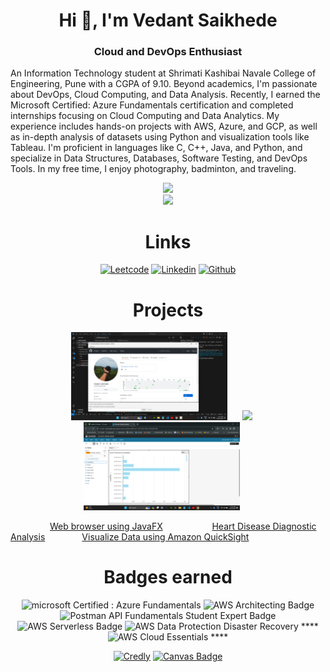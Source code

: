 <h1 align="center">Hi 👋, I'm Vedant Saikhede</h1>
<h3 align="center">Cloud and DevOps Enthusiast</h3>

<p align="justify">
  
An Information Technology student at Shrimati Kashibai Navale College of Engineering, Pune with a CGPA of 9.10. Beyond academics, I'm passionate about DevOps, Cloud Computing, and Data Analysis. Recently, I earned the Microsoft Certified: Azure Fundamentals certification and completed internships focusing on Cloud Computing and Data Analytics. My experience includes hands-on projects with AWS, Azure, and GCP, as well as in-depth analysis of datasets using Python and visualization tools like Tableau. I'm proficient in languages like C, C++, Java, and Python, and specialize in Data Structures, Databases, Software Testing, and DevOps Tools. In my free time, I enjoy photography, badminton, and traveling.
</p>

<p align="center">
  <a href="https://skillicons.dev">
    <img src="https://skillicons.dev/icons?i=c,cpp,java,mysql,aws,gcp,azure,py,linux,css,html,docker,eclipse," />
    <br>
    <img src="https://skillicons.dev/icons?i=git,github,gitlab,js,mongodb,ps,vscode," />
    
  </a>
</p>




<div align="center">
  
# Links

[![Leetcode](https://img.shields.io/badge/Leetcode-black?style=flat&logo=leetcode)](https://leetcode.com/vedant_saikhede/)
[![Linkedin](https://img.shields.io/badge/-LinkedIn-blue?style=flat&logo=Linkedin&logoColor=white)](https://www.linkedin.com/in/vedant-saikhede-a94a2a21b/)
[![Github](https://img.shields.io/badge/-Github-000?style=flat&logo=Github&logoColor=white)](https://github.com/VedantSaikhede)

</div>

  
<div align="center">

# Projects

[<img src="https://github.com/VedantSaikhede/JavaFx_Project/blob/main/Screenshot/Screenshot%20(790).png" width="250">](https://github.com/VedantSaikhede/JavaFx_Project) &nbsp;&nbsp;&nbsp;&nbsp;
[<img src="https://github.com/VedantSaikhede/iNeuron_Internship_Project/blob/main/Screenshot/Screenshot%20(676).png" width="250">](https://github.com/VedantSaikhede/iNeuron_Internship_Project) &nbsp;&nbsp;&nbsp;&nbsp;
[<img src="https://github.com/VedantSaikhede/Visualize_Data_using_Amazon_QuickSight/blob/main/Screenshot/Screenshot%20(776).png" width="250">](https://github.com/VedantSaikhede/Visualize_Data_using_Amazon_QuickSight) &nbsp;&nbsp;&nbsp;&nbsp;
</div>

<p>
   &nbsp;&nbsp;&nbsp;&nbsp;&nbsp;&nbsp;&nbsp;&nbsp;&nbsp;&nbsp;&nbsp;&nbsp;&nbsp;&nbsp;&nbsp;&nbsp;<a href="https://github.com/VedantSaikhede/JavaFx_Project">Web browser using JavaFX</a>
 &nbsp;&nbsp;&nbsp;&nbsp;&nbsp;&nbsp;&nbsp;&nbsp;&nbsp;&nbsp;&nbsp;&nbsp;&nbsp;&nbsp;&nbsp;&nbsp;&nbsp;&nbsp;&nbsp;<a href="https://github.com/VedantSaikhede/iNeuron_Internship_Project">Heart Disease Diagnostic Analysis</a>
  &nbsp;&nbsp;&nbsp;&nbsp;&nbsp;&nbsp;&nbsp;&nbsp;&nbsp;&nbsp;&nbsp;&nbsp;&nbsp;&nbsp;<a href="https://github.com/VedantSaikhede/Visualize_Data_using_Amazon_QuickSight">Visualize Data using Amazon QuickSight</a>
</p>

<div align="center">  
  
# Badges earned 

<img src="https://github.com/VedantSaikhede/VedantSaikhede/assets/112426891/556330bb-30fc-44fb-9a89-45d30e76e7e8" alt="microsoft Certified : Azure Fundamentals" width="100">
<img src="https://github.com/VedantSaikhede/VedantSaikhede/assets/112426891/e04054df-1d93-4f0b-910d-3f013bedbb5f" alt="AWS Architecting Badge" width="100">
<img src="https://github.com/VedantSaikhede/VedantSaikhede/assets/112426891/2e775e1d-eb4b-4843-b951-4e7d9671ff2c" alt="Postman API Fundamentals Student Expert Badge" width="100">
<img src="https://github.com/VedantSaikhede/VedantSaikhede/assets/112426891/eea60e5c-f970-401a-9c03-cdee0dffafc4" alt="AWS Serverless Badge" width="100">
<img src="https://github.com/VedantSaikhede/VedantSaikhede/assets/112426891/42df7606-e8db-400a-b562-bcba1d8fdf20" alt="AWS Data Protection Disaster Recovery ****" width="100">
<img src="https://github.com/VedantSaikhede/VedantSaikhede/assets/112426891/28f1106b-fdae-4bbd-be85-e94122bc6dcb" alt="AWS Cloud Essentials ****" width="100">


[![Credly](https://img.shields.io/badge/Credly-FF6B00.svg?style=for-the-badge&logo=Credly&logoColor=white)](https://www.credly.com/users/vedant-saikhede/badges)
[![Canvas Badge](https://img.shields.io/badge/Canvas-E72429.svg?style=for-the-badge&logo=Canvas&logoColor=white)](https://badgr.com/public/assertions/6D9L9FRiQPyDP4mMaRHACA)
</div>



    

    
  















